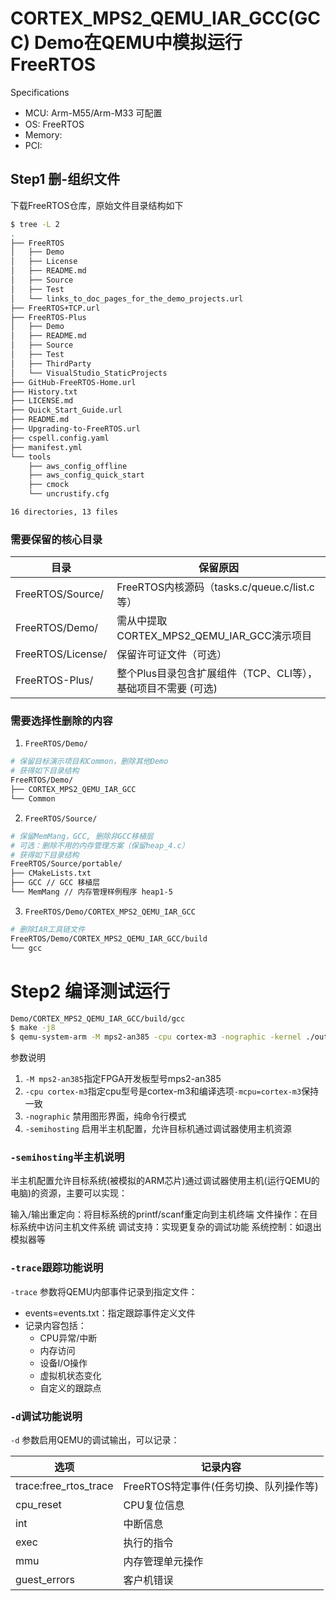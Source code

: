 # CORTEX_MPS2_QEMU_IAR_GCC(GCC) Demo在QEMU中模拟运行FreeRTOS

Specifications

- MCU: Arm-M55/Arm-M33 可配置
- OS: FreeRTOS
- Memory:
- PCI:

## Step1 删-组织文件

下载FreeRTOS仓库，原始文件目录结构如下

```bash
$ tree -L 2
.
├── FreeRTOS
│   ├── Demo
│   ├── License
│   ├── README.md
│   ├── Source
│   ├── Test
│   └── links_to_doc_pages_for_the_demo_projects.url
├── FreeRTOS+TCP.url
├── FreeRTOS-Plus
│   ├── Demo
│   ├── README.md
│   ├── Source
│   ├── Test
│   ├── ThirdParty
│   └── VisualStudio_StaticProjects
├── GitHub-FreeRTOS-Home.url
├── History.txt
├── LICENSE.md
├── Quick_Start_Guide.url
├── README.md
├── Upgrading-to-FreeRTOS.url
├── cspell.config.yaml
├── manifest.yml
└── tools
    ├── aws_config_offline
    ├── aws_config_quick_start
    ├── cmock
    └── uncrustify.cfg

16 directories, 13 files
```

### 需要保留的核心目录

|目录| 保留原因|
| --|--|
|FreeRTOS/Source/| FreeRTOS内核源码（tasks.c/queue.c/list.c等）|
|FreeRTOS/Demo/| 需从中提取CORTEX_MPS2_QEMU_IAR_GCC演示项目|
|FreeRTOS/License/| 保留许可证文件（可选）|
|FreeRTOS-Plus/ | 整个Plus目录包含扩展组件（TCP、CLI等），基础项目不需要 (可选)|

### 需要选择性删除的内容

1. `FreeRTOS/Demo/`

```bash
# 保留目标演示项目和Common，删除其他Demo
# 获得如下目录结构
FreeRTOS/Demo/
├── CORTEX_MPS2_QEMU_IAR_GCC
└── Common
```

2. `FreeRTOS/Source/`

```bash
# 保留MemMang，GCC, 删除非GCC移植层
# 可选：删除不用的内存管理方案（保留heap_4.c）
# 获得如下目录结构
FreeRTOS/Source/portable/
├── CMakeLists.txt
├── GCC // GCC 移植层
└── MemMang // 内存管理样例程序 heap1-5 
```

3. `FreeRTOS/Demo/CORTEX_MPS2_QEMU_IAR_GCC`

```bash
# 删除IAR工具链文件
FreeRTOS/Demo/CORTEX_MPS2_QEMU_IAR_GCC/build
└── gcc
```

# Step2 编译测试运行

```bash
Demo/CORTEX_MPS2_QEMU_IAR_GCC/build/gcc
$ make -j8 
$ qemu-system-arm -M mps2-an385 -cpu cortex-m3 -nographic -kernel ./output/RTOSDemo.out -semihosting
```

参数说明

1. `-M mps2-an385`指定FPGA开发板型号mps2-an385
2. `-cpu cortex-m3`指定cpu型号是cortex-m3和编译选项`-mcpu=cortex-m3`保持一致
3. `-nographic` 禁用图形界面，纯命令行模式
4. `-semihosting` 启用半主机配置，允许目标机通过调试器使用主机资源

### `-semihosting`半主机说明

半主机配置允许目标系统(被模拟的ARM芯片)通过调试器使用主机(运行QEMU的电脑)的资源，主要可以实现：

输入/输出重定向：将目标系统的printf/scanf重定向到主机终端
文件操作：在目标系统中访问主机文件系统
调试支持：实现更复杂的调试功能
系统控制：如退出模拟器等

### `-trace`跟踪功能说明

`-trace` 参数将QEMU内部事件记录到指定文件：

- events=events.txt：指定跟踪事件定义文件
- 记录内容包括：
  - CPU异常/中断
  - 内存访问
  - 设备I/O操作
  - 虚拟机状态变化
  - 自定义的跟踪点

### `-d`调试功能说明

`-d` 参数启用QEMU的调试输出，可以记录：

|选项| 记录内容|
|-|-|
|trace:free_rtos_trace| FreeRTOS特定事件(任务切换、队列操作等)|
|cpu_reset| CPU复位信息|
|int| 中断信息|
|exec| 执行的指令|
|mmu| 内存管理单元操作|
|guest_errors |客户机错误|
